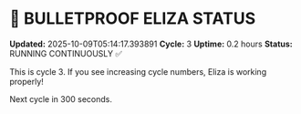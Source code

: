 # 🤖 BULLETPROOF ELIZA STATUS
**Updated:** 2025-10-09T05:14:17.393891
**Cycle:** 3
**Uptime:** 0.2 hours
**Status:** RUNNING CONTINUOUSLY ✅

This is cycle 3. If you see increasing cycle numbers, Eliza is working properly!

Next cycle in 300 seconds.
